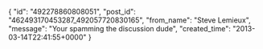  {
   "id": "492278860808051",
   "post_id": "462493170453287_492057720830165",
   "from_name": "Steve Lemieux",
   "message": "Your spamming the discussion dude",
   "created_time": "2013-03-14T22:41:55+0000"
 }
